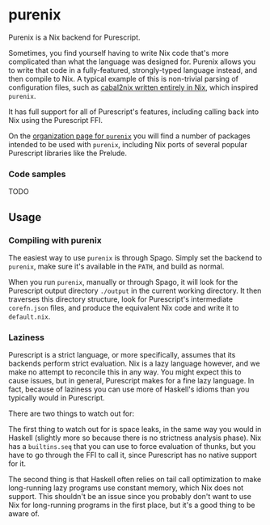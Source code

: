 # purenix

Purenix is a Nix backend for Purescript.

Sometimes, you find yourself having to write Nix code that's more complicated than what the language was designed for.
Purenix allows you to write that code in a fully-featured, strongly-typed language instead, and then compile to Nix.
A typical example of this is non-trivial parsing of configuration files, such as [cabal2nix written entirely in Nix](https://github.com/cdepillabout/cabal2nixWithoutIFD), which inspired `purenix`.

It has full support for all of Purescript's features, including calling back into Nix using the Purescript FFI.

On the [organization page for `purenix`](https://github.com/purenix-org) you will find a number of packages intended to be used with `purenix`, including Nix ports of several popular Purescript libraries like the Prelude.

### Code samples

TODO

## Usage

### Compiling with purenix

The easiest way to use `purenix` is through Spago.
Simply set the backend to `purenix`, make sure it's available in the `PATH`, and build as normal.

When you run `purenix`, manually or through Spago, it will look for the Purescript output directory `./output` in the current working directory.
It then traverses this directory structure, look for Purescript's intermediate `corefn.json` files, and produce the equivalent Nix code and write it to `default.nix`.

### Laziness

Purescript is a strict language, or more specifically, assumes that its backends perform strict evaluation.
Nix is a lazy language however, and we make no attempt to reconcile this in any way.
You might expect this to cause issues, but in general, Purescript makes for a fine lazy language.
In fact, because of laziness you can use more of Haskell's idioms than you typically would in Purescript.

There are two things to watch out for:

The first thing to watch out for is space leaks, in the same way you would in Haskell (slightly more so because there is no strictness analysis phase).
Nix has a `builtins.seq` that you can use to force evaluation of thunks, but you have to go through the FFI to call it, since Purescript has no native support for it.

The second thing is that Haskell often relies on tail call optimization to make long-running lazy programs use constant memory, which Nix does not support.
This shouldn't be an issue since you probably don't want to use Nix for long-running programs in the first place, but it's a good thing to be aware of.
